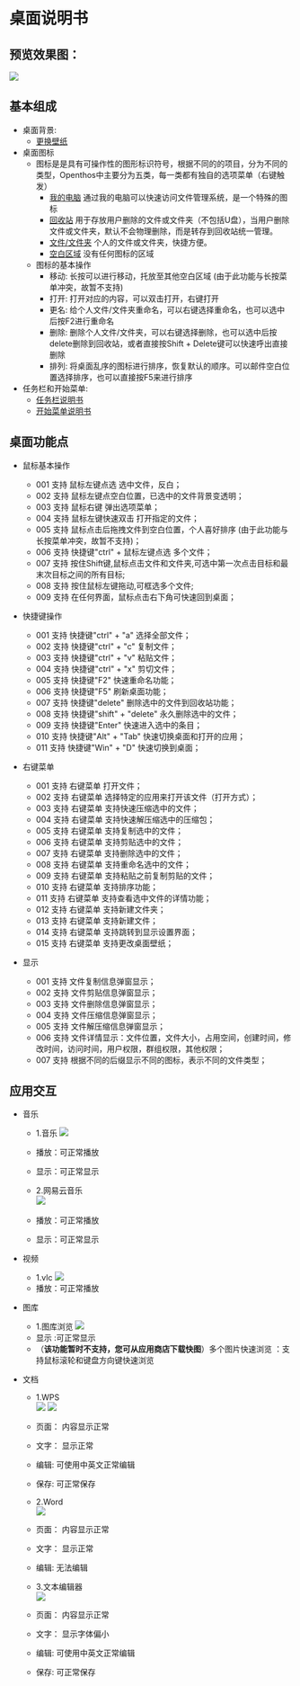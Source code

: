 # 桌面说明书

## 预览效果图：
![](pic/zhuomian/desktopDemo.png)

## 基本组成
- 桌面背景:
    - [更换壁纸](zhuomian/更换壁纸.md)
- 桌面图标
    - 图标是是具有可操作性的图形标识符号，根据不同的的项目，分为不同的类型，Openthos中主要分为五类，每一类都有独自的选项菜单（右键触发）
        - [我的电脑](zhuomian/我的电脑.md )   通过我的电脑可以快速访问文件管理系统，是一个特殊的图标
        - [回收站](zhuomian/回收站.md )    用于存放用户删除的文件或文件夹（不包括U盘），当用户删除文件或文件夹，默认不会物理删除，而是转存到回收站统一管理。
        - [文件/文件夹](zhuomian/文件文件夹.md)   个人的文件或文件夹，快捷方便。
        - [空白区域](zhuomian/空白区域.md)    没有任何图标的区域
    - 图标的基本操作
        - 移动: 长按可以进行移动，托放至其他空白区域 (由于此功能与长按菜单冲突，故暂不支持)
        - 打开: 打开对应的内容，可以双击打开，右键打开
        - 更名: 给个人文件/文件夹重命名，可以右键选择重命名，也可以选中后按F2进行重命名
        - 删除: 删除个人文件/文件夹，可以右键选择删除，也可以选中后按delete删除到回收站，或者直接按Shift + Delete键可以快速呼出直接删除
        - 排列: 将桌面乱序的图标进行排序，恢复默认的顺序。可以邮件空白位置选择排序，也可以直接按F5来进行排序  
- 任务栏和开始菜单:
    - [任务栏说明书](zhuomian/任务栏说明书.md)
    - [开始菜单说明书](zhuomian/开始菜单说明书.md)

## 桌面功能点

- 鼠标基本操作 
     - 001 支持 鼠标左键点选 选中文件，反白；
     - 002 支持 鼠标左键点空白位置，已选中的文件背景变透明；
     - 003 支持 鼠标右键 弹出选项菜单；
     - 004 支持 鼠标左键快速双击 打开指定的文件；
     - 005 支持 鼠标点击后拖拽文件到空白位置，个人喜好排序 (由于此功能与长按菜单冲突，故暂不支持)；
     - 006 支持 快捷键"ctrl" + 鼠标左键点选 多个文件；   
     - 007 支持 按住Shift键,鼠标点击文件和文件夹,可选中第一次点击目标和最末次目标之间的所有目标;  
     - 008 支持 按住鼠标左键拖动,可框选多个文件;
     - 009 支持 在任何界面，鼠标点击右下角可快速回到桌面；  
     
- 快捷键操作
     - 001 支持 快捷键"ctrl" + "a" 选择全部文件；
     - 002 支持 快捷键"ctrl" + "c" 复制文件；
     - 003 支持 快捷键"ctrl" + "v" 粘贴文件；
     - 004 支持 快捷键"ctrl" + "x" 剪切文件；
     - 005 支持 快捷键"F2" 快速重命名功能；
     - 006 支持 快捷键"F5" 刷新桌面功能；
     - 007 支持 快捷键"delete" 删除选中的文件到回收站功能；
     - 008 支持 快捷键"shift" + "delete" 永久删除选中的文件；	
     - 009 支持 快捷键"Enter" 快速进入选中的条目；
     - 010 支持 快捷键"Alt" + "Tab" 快速切换桌面和打开的应用；
     - 011 支持 快捷键"Win" + "D" 快速切换到桌面；
  
- 右键菜单
     - 001 支持 右键菜单 打开文件；
     - 002 支持 右键菜单 选择特定的应用来打开该文件（打开方式）；
     - 003 支持 右键菜单 支持快速压缩选中的文件；
     - 004 支持 右键菜单 支持快速解压缩选中的压缩包；
     - 005 支持 右键菜单 支持复制选中的文件；
     - 006 支持 右键菜单 支持剪贴选中的文件；
     - 007 支持 右键菜单 支持删除选中的文件；
     - 008 支持 右键菜单 支持重命名选中的文件；
     - 009 支持 右键菜单 支持粘贴之前复制剪贴的文件；
     - 010 支持 右键菜单 支持排序功能；
     - 011 支持 右键菜单 支持查看选中文件的详情功能；
     - 012 支持 右键菜单 支持新建文件夹；
     - 013 支持 右键菜单 支持新建文件；  
     - 014 支持 右键菜单 支持跳转到显示设置界面；  
     - 015 支持 右键菜单 支持更改桌面壁纸；
	 
- 显示
     - 001 支持 文件复制信息弹窗显示；
     - 002 支持 文件剪贴信息弹窗显示；
     - 003 支持 文件删除信息弹窗显示；
     - 004 支持 文件压缩信息弹窗显示；
     - 005 支持 文件解压缩信息弹窗显示；
     - 006 支持 文件详情显示：文件位置，文件大小，占用空间，创建时间，修改时间，访问时间，用户权限，群组权限，其他权限；
     - 007 支持 根据不同的后缀显示不同的图标，表示不同的文件类型；
	 
## 应用交互

- 音乐
    - 1.音乐
    ![](pic/zhuomian/桌面音乐.png)
     - 播放：可正常播放
     - 显示：可正常显示
  
    - 2.网易云音乐  
    ![](pic/zhuomian/桌面音乐1.png) 
     - 播放：可正常播放
     - 显示：可正常显示
  
- 视频
    - 1.vlc
    ![](pic/zhuomian/桌面视频.png)
     - 播放：可正常播放
  
- 图库
    - 1.图库浏览
    ![](pic/zhuomian/桌面图库.png)
     - 显示 :可正常显示
     - （**该功能暂时不支持，您可从应用商店下载快图**）多个图片快速浏览 ：支持鼠标滚轮和键盘方向键快速浏览
  
- 文档
    - 1.WPS  
    ![](pic/zhuomian/wps桌面.png)
    ![](pic/zhuomian/wps_save.png)
     - 页面： 内容显示正常
     - 文字： 显示正常
     - 编辑: 可使用中英文正常编辑
     - 保存: 可正常保存
  
    - 2.Word  
    ![](pic/zhuomian/Word.png)
     - 页面： 内容显示正常
     - 文字： 显示正常
     - 编辑: 无法编辑
      
    - 3.文本编辑器  
    ![](pic/zhuomian/textEditor.png)
     - 页面： 内容显示正常
     - 文字： 显示字体偏小
     - 编辑: 可使用中英文正常编辑
     - 保存: 可正常保存     
 

    
    

